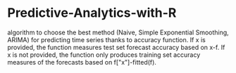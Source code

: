 # Predictive-Analytics-with-R
algorithm to choose the best method (Naive, Simple Exponential Smoothing, ARIMA) for predicting time series thanks to accuracy function. If x is provided, the function measures test set forecast accuracy based on x-f. If x is not provided, the function only produces training set accuracy measures of the forecasts based on f["x"]-fitted(f). 
